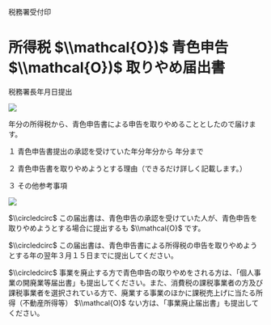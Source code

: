 税務署受付印

# 所得税 $\\mathcal{O})$ 青色申告 $\\mathcal{O})$ 取りやめ届出書

税務署長年月日提出

![](https://www.nta.go.jp/tmp/ee2d6d39-c55a-4838-a9aa-4ef817362bd1/images/cd5764057277a6e99aecf442e041f85897d4e5c4115fe35a1080a0890500b60d.jpg)

年分の所得税から、青色申告書による申告を取りやめることとしたので届けます。

１ 青色申告書提出の承認を受けていた年分年分から 年分まで

２ 青色申告書を取りやめようとする理由（できるだけ詳しく記載します。）

３ その他参考事項

![](https://www.nta.go.jp/tmp/ee2d6d39-c55a-4838-a9aa-4ef817362bd1/images/5e1ad9eb7564aed992e1399388a4eb45d1ce23a9d57ee9535b5b767195018b93.jpg)

$\\circledcirc$ この届出書は、青色申告の承認を受けていた人が、青色申告を取りやめようとする場合に提出するも $\\mathcal{O}$ です。

$\\circledcirc$ この届出書は、青色申告書による所得税の申告を取りやめようとする年の翌年３月１５日までに提出してください。

$\\circledcirc$ 事業を廃止する方で青色申告の取りやめをされる方は、「個人事業の開廃業等届出書」も提出してください。また、消費税の課税事業者の方及び課税事業者を選択されている方で、廃業する事業のほかに課税売上げに当たる所得（不動産所得等） $\\mathcal{O}$ ない方は､「事業廃止届出書」も提出してください。